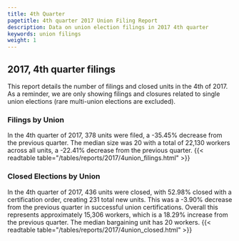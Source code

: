 ```yaml
---
title: 4th Quarter 
pagetitle: 4th quarter 2017 Union Filing Report
description: Data on union election filings in 2017 4th quarter 
keywords: union filings
weight: 1
---
```


## 2017, 4th quarter filings

This report details the number of filings and closed units in the 4th of 2017. As a reminder, we are only showing filings and closures related to single union elections (rare multi-union elections are excluded).

### Filings by Union
In the 4th quarter of 2017, 378 units were filed, a -35.45% decrease from the previous quarter. The median size was 20 with a total of 22,130 workers across all units, a -22.41% decrease from the previous quarter.
{{< readtable table="/tables/reports/2017/4union_filings.html" >}}

### Closed Elections by Union
In the 4th quarter of 2017, 436 units were closed, with 52.98% closed with a certification order, creating 231 total new units. This was a -3.90% decrease from the previous quarter in successful union certifications. Overall this represents approximately 15,306 workers, which is a 18.29% increase from the previous quarter. The median bargaining unit has 20 workers.
{{< readtable table="/tables/reports/2017/4union_closed.html" >}}
